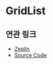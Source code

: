 # GridList

## 연관 링크

- <a href="https://zpl.io/bLDxG3Y" target="_blank">Zeplin</a>
- <a href="https://github.com/toss/tds-web/blob/master/src/react/components/GridList" target="_blank">Source Code</a>
